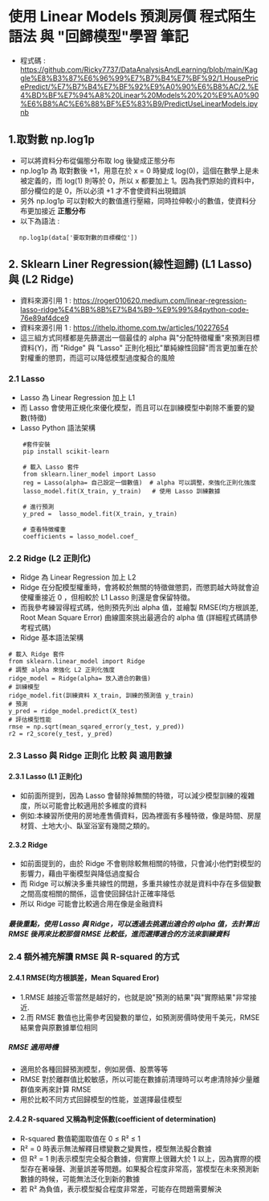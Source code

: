 # 使用 Linear Models 預測房價 程式陌生語法 與 "回歸模型"學習 筆記
* 程式碼 : https://github.com/Ricky7737/DataAnalysisAndLearning/blob/main/Kaggle%E8%B3%87%E6%96%99%E7%B7%B4%E7%BF%92/1.HousePricePredict/%E7%B7%B4%E7%BF%92%E9%A0%90%E6%B8%AC/2.%E4%BD%BF%E7%94%A8%20Linear%20Models%20%20%E9%A0%90%E6%B8%AC%E6%88%BF%E5%83%B9/PredictUseLinearModels.ipynb
## 1.取對數 np.log1p
  * 可以將資料分布從偏態分布取 log 後變成正態分布
  * np.log1p 為 取對數後 +1，用意在於 x = 0 時變成 log(0)，這個在數學上是未被定義的，而 log(1) 則等於 0，所以 x 都要加上 1。因為我們原始的資料中，部分欄位的是 0，所以必須 +1 才不會使資料出現錯誤
  * 另外 np.log1p 可以對較大的數值進行壓縮，同時拉伸較小的數值，使資料分布更加接近 **正態分布**
  * 以下為語法 :
 ```
    np.log1p(data['要取對數的目標欄位'])
 ```

## 2. Sklearn Liner Regression(線性迴歸) (L1 Lasso) 與 (L2 Ridge)
 * 資料來源引用 1 : https://roger010620.medium.com/linear-regression-lasso-ridge%E4%BB%8B%E7%B4%B9-%E9%99%84python-code-76e89af4dce9
 * 資料來源引用 1 : https://ithelp.ithome.com.tw/articles/10227654
 * 這三組方式同樣都是先篩選出一個最佳的 alpha 與"分配特徵權重"來預測目標資料(Y)，而 "Ridge" 與 "Lasso" 正則化相比"單純線性回歸"而言更加重在於對權重的懲罰，而這可以降低模型過度擬合的風險
  ### 2.1 Lasso
   * Lasso 為 Linear Regression 加上 L1
   * 而 Lasso 會使用正規化來優化模型，而且可以在訓練模型中剃除不重要的變數(特徵)
   * Lasso Python 語法架構
```
    #套件安裝
    pip install scikit-learn
    
    # 載入 Lasso 套件
    from sklearn.liner_model import Lasso
    reg = Lasso(alpha= 自己設定一個數值)  # alpha 可以調整，來強化正則化強度
    lasso_model.fit(X_train, y_train)   # 使用 Lasso 訓練數據

    # 進行預測
    y_pred =  lasso_model.fit(X_train, y_train)

    # 查看特徵權重
    coefficients = lasso_model.coef_
```

  ### 2.2 Ridge (L2 正則化)
   * Ridge 為 Linear Regression 加上 L2
   * Ridge 在分配模型權重時，會將較於無關的特徵做懲罰，而懲罰越大時就會迫使權重接近 0 ，但相較於 L1 Lasso 則還是會保留特徵。
   * 而我參考練習得程式碼，他則預先列出 alpha 值，並繪製 RMSE(均方根誤差, Root Mean Square Error) 曲線圖來挑出最適合的 alpha 值 (詳細程式碼請參考程式碼)
   * Ridge 基本語法架構
```
# 載入 Ridge 套件
from sklearn.linear_model import Ridge
# 調整 alpha 來強化 L2 正則化強度
ridge_model = Ridge(alpha= 放入適合的數值)
# 訓練模型
ridge_model.fit(訓練資料 X_train, 訓練的預測值 y_train)
# 預測
y_pred = ridge_model.predict(X_test)
# 評估模型性能
rmse = np.sqrt(mean_sqared_error(y_test, y_pred))
r2 = r2_score(y_test, y_pred)
```

  ### 2.3 Lasso 與 Ridge 正則化 比較 與 適用數據
   #### 2.3.1 Lasso (L1 正則化)
   * 如前面所提到，因為 Lasso 會替除掉無關的特徵，可以減少模型訓練的複雜度，所以可能會比較適用於多維度的資料
   * 例如:本練習所使用的房地產售價資料，因為裡面有多種特徵，像是時間、房屋材質、土地大小、臥室浴室有幾間之類的。
     
   #### 2.3.2 Ridge
   * 如前面提到的，由於 Ridge 不會剔除較無相關的特徵，只會減小他們對模型的影響力，藉由平衡模型與降低過度擬合 
   * 而 Ridge 可以解決多重共線性的問題，多重共線性亦就是資料中存在多個變數之間高度相關的關係，這會使回歸估計正確率降低
   * 所以 Ridge 可能會比較適合用在像是金融資料
##### 最後重點，使用 Lasso 與 Ridge，可以透過去挑選出適合的 alpha 值，去計算出 RMSE 後再來比較那個 RMSE 比較低，進而選擇適合的方法來訓練資料

   ### 2.4 額外補充解讀 RMSE 與 R-squared 的方式
   #### 2.4.1 RMSE(均方根誤差，Mean Squared Eror)
   * 1.RMSE 越接近零當然是越好的，也就是說"預測的結果"與"實際結果"非常接近.
   * 2.而 RMSE 數值也比需參考因變數的單位，如預測房價時使用千美元，RMSE結果會與原數據單位相同
   ##### RMSE 適用時機 
   * 適用於各種回歸預測模型，例如房價、股票等等
   * RMSE 對於離群值比較敏感，所以可能在數據前清理時可以考慮清除掉少量離群值來再來計算 RMSE
   * 用於比較不同方式回歸模型的性能，並選擇最佳模型
   #### 2.4.2 R-squared 又稱為判定係數(coefficient of determination)
   * R-squared 數值範圍取值在 0 ≤ R² ≤ 1
   * R² = 0 時表示無法解釋目標變數之變異性，模型無法擬合數據
   * 但 R² = 1 則表示模型完全擬合數據，但實際上很難大於 1 以上，因為實際的模型存在著噪聲、測量誤差等問題。如果擬合程度非常高，當模型在未來預測新數據的時候，可能無法泛化到新的數據
   * 若 R² 為負值，表示模型擬合程度非常差，可能存在問題需要解決
